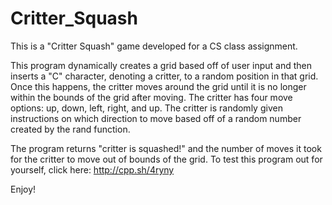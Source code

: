# Critter_Squash
This is a "Critter Squash" game developed for a CS class assignment.

This program dynamically creates a grid based off of user input and then inserts a "C" character, denoting a critter, to a random position in that grid. Once this happens, the critter moves around the grid until it is no longer within the bounds of the grid after moving. The critter has four move options: up, down, left, right, and up. The critter is randomly given instructions on which direction to move based off of a random number created by the rand function.

The program returns "critter is squashed!" and the number of moves it took for the critter to move out of bounds of the grid. 
To test this program out for yourself, click here: http://cpp.sh/4ryny

Enjoy!
